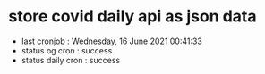 # store covid daily api as json data

- last cronjob : Wednesday, 16 June 2021 00:41:33
- status og cron : success
- status daily cron : success
      
      